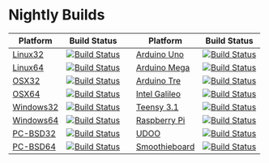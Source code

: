 Nightly Builds
==============

| Platform                | Build Status                                 |   | Platform                       | Build Status                                   |
|-------------------------|----------------------------------------------|---|--------------------------------|------------------------------------------------|
| [Linux32][link-linux32] | [![Build Status][img-linux32]][repo-linux32] |   | [Arduino Uno][link-uno]        | [![Build Status][img-uno]][repo-uno]           |
| [Linux64][link-linux64] | [![Build Status][img-linux64]][repo-linux64] |   | [Arduino Mega][link-mega]      | [![Build Status][img-mega]][repo-mega]         |
| [OSX32][link-osx32]     | [![Build Status][img-osx32]][repo-osx32]     |   | [Arduino Tre][link-tre]        | [![Build Status][img-tre]][repo-tre]           |
| [OSX64][link-osx64]     | [![Build Status][img-osx64]][repo-osx64]     |   | [Intel Galileo][link-galileo]  | [![Build Status][img-galileo]][repo-galileo]   |
| [Windows32][link-win32] | [![Build Status][img-win32]][repo-win32]     |   | [Teensy 3.1][link-teensy]      | [![Build Status][img-teensy]][repo-teensy]     |
| [Windows64][link-win64] | [![Build Status][img-win64]][repo-win64]     |   | [Raspberry Pi][link-raspi]     | [![Build Status][img-raspi]][repo-raspi]       |
| [PC-BSD32][link-bsd32]  | [![Build Status][img-bsd32]][repo-bsd32]     |   | [UDOO][link-udoo]              | [![Build Status][img-udoo]][repo-udoo]         |
| [PC-BSD64][link-bsd64]  | [![Build Status][img-bsd64]][repo-bsd64]     |   | [Smoothieboard][link-smoothie] | [![Build Status][img-smoothie]][repo-smoothie] |

[link-linux32]:  https://github.com/Embroidermodder/nightly-ci/archive/linux32.zip
[link-linux64]:  https://github.com/Embroidermodder/nightly-ci/archive/linux64.zip
[link-osx32]:    https://github.com/Embroidermodder/nightly-ci/archive/osx32.zip
[link-osx64]:    https://github.com/Embroidermodder/nightly-ci/archive/osx64.zip
[link-win32]:    https://github.com/Embroidermodder/nightly-ci/archive/win32.zip
[link-win64]:    https://github.com/Embroidermodder/nightly-ci/archive/win64.zip
[link-bsd32]:    https://github.com/Embroidermodder/nightly-ci/archive/bsd32.zip
[link-bsd64]:    https://github.com/Embroidermodder/nightly-ci/archive/bsd64.zip
[link-uno]:      https://github.com/Embroidermodder/nightly-ci/archive/uno.zip
[link-mega]:     https://github.com/Embroidermodder/nightly-ci/archive/mega.zip
[link-tre]:      https://github.com/Embroidermodder/nightly-ci/archive/tre.zip
[link-galileo]:  https://github.com/Embroidermodder/nightly-ci/archive/galileo.zip
[link-teensy]:   https://github.com/Embroidermodder/nightly-ci/archive/teensy.zip
[link-raspi]:    https://github.com/Embroidermodder/nightly-ci/archive/raspi.zip
[link-udoo]:     https://github.com/Embroidermodder/nightly-ci/archive/udoo.zip
[link-smoothie]: https://github.com/Embroidermodder/nightly-ci/archive/smoothie.zip

[img-linux32]:  https://travis-ci.org/Embroidermodder/travis-linux32.png?branch=master
[img-linux64]:  https://travis-ci.org/Embroidermodder/travis-linux64.png?branch=master
[img-osx32]:    https://travis-ci.org/Embroidermodder/travis-osx32.png?branch=master
[img-osx64]:    https://travis-ci.org/Embroidermodder/travis-osx64.png?branch=master
[img-win32]:    https://travis-ci.org/Embroidermodder/travis-win32.png?branch=master
[img-win64]:    https://travis-ci.org/Embroidermodder/travis-win64.png?branch=master
[img-bsd32]:    https://travis-ci.org/Embroidermodder/travis-bsd32.png?branch=master
[img-bsd64]:    https://travis-ci.org/Embroidermodder/travis-bsd64.png?branch=master
[img-uno]:      https://travis-ci.org/Embroidermodder/travis-uno.png?branch=master
[img-mega]:     https://travis-ci.org/Embroidermodder/travis-mega.png?branch=master
[img-tre]:      https://travis-ci.org/Embroidermodder/travis-tre.png?branch=master
[img-galileo]:  https://travis-ci.org/Embroidermodder/travis-galileo.png?branch=master
[img-teensy]:   https://travis-ci.org/Embroidermodder/travis-teensy.png?branch=master
[img-raspi]:    https://travis-ci.org/Embroidermodder/travis-raspi.png?branch=master
[img-udoo]:     https://travis-ci.org/Embroidermodder/travis-udoo.png?branch=master
[img-smoothie]: https://travis-ci.org/Embroidermodder/travis-smoothie.png?branch=master

[repo-linux32]: https://travis-ci.org/Embroidermodder/travis-linux32
[repo-linux64]: https://travis-ci.org/Embroidermodder/travis-linux64
[repo-osx32]: https://travis-ci.org/Embroidermodder/travis-osx32
[repo-osx64]: https://travis-ci.org/Embroidermodder/travis-osx64
[repo-win32]: https://travis-ci.org/Embroidermodder/travis-win32
[repo-win64]: https://travis-ci.org/Embroidermodder/travis-win64
[repo-bsd32]: https://travis-ci.org/Embroidermodder/travis-bsd32
[repo-bsd64]: https://travis-ci.org/Embroidermodder/travis-bsd64
[repo-uno]: https://travis-ci.org/Embroidermodder/travis-uno
[repo-mega]: https://travis-ci.org/Embroidermodder/travis-mega
[repo-tre]: https://travis-ci.org/Embroidermodder/travis-tre
[repo-galileo]: https://travis-ci.org/Embroidermodder/travis-galileo
[repo-teensy]: https://travis-ci.org/Embroidermodder/travis-teensy
[repo-raspi]: https://travis-ci.org/Embroidermodder/travis-raspi
[repo-udoo]: https://travis-ci.org/Embroidermodder/travis-udoo
[repo-smoothie]: https://travis-ci.org/Embroidermodder/travis-smoothie

